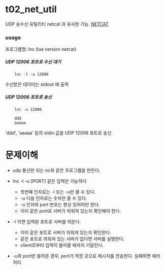# t02_net_util
UDP 송수신 유틸리티
netcat 과 유사한 기능. [NETCAT](https://ko.wikipedia.org/wiki/Netcat)

### usage
프로그램명:  lnc   (lua version netcat)

##### UDP 12006 포트로 수신 대기
```
    lnc -l -u 12006
```
수신받은 데이터는 stdout 에 출력


##### UDP 12006 포트로 송신
```
    lnc -u 12006

    ddd
    aaaaa
```
'ddd', 'aaaaa' 등의 stdin 값을 UDP 12006 포트로 송신.

# 문제이해
- udp 통신만 되는 nc와 같은 프로그램을 만든다.
- lnc -l -u [PORT] 같은 입력만 가능하다
  - 첫번째 인자로는 -l 또는 -u만 올 수 있다.
  - -u 다음 인자로는 숫자만 올 수 있다.
  - -u 인자와 port 번호는 항상 있어야만 한다.
  - 이미 같은 port로 서버가 띄워져 있는지 확인해야 한다.

- -l 이면 입력된 포트로 서버를 띄운다.
  - 이미 같은 포트로 서버가 띄워져 있는지 확인한다.
  - 같은 포트로 띄워져 있는 서버가 없다면 서버를 실행한다.
  - client로부터 입력이 들어올 때까지 기달린다.
- -u와 port만 들어온 경우,
   port가 적힌 곳으로 메시지를 전송한다.
   실패하면 에러 처리